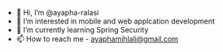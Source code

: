 - 👋 Hi, I’m @ayapha-ralasi
- 👀 I’m interested in mobile and web applcation development
- 🌱 I’m currently learning Spring Security
- 📫 How to reach me - ayaphamihlali@gmail.com

<!---
ayapha-ralasi/ayapha-ralasi is a ✨ special ✨ repository because its `README.md` (this file) appears on your GitHub profile.
You can click the Preview link to take a look at your changes.
--->
